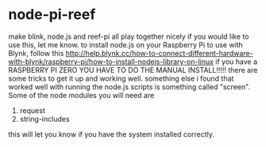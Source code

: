 # node-pi-reef
make blink, node.js and reef-pi all play together nicely
if you would like to use this, let me know.  to install node.js on your Raspberry Pi to use with Blynk, follow this
http://help.blynk.cc/how-to-connect-different-hardware-with-blynk/raspberry-pi/how-to-install-nodejs-library-on-linux 
if you have a RASPBERRY PI ZERO YOU HAVE TO DO THE MANUAL INSTALL!!!!!
there are some tricks to get it up and working well.
something else i found that worked well with running the node.js scripts is something called "screen".
Some of the node modules you will need are 
1. request
2. string-includes

this will let you know if you have the system installed correctly.
